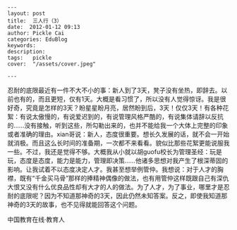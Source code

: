
    ---
    layout: post  
    title:  三人行（3）  
    date:  2012-01-12 09:13  
    author: Pickle Cai  
    categories: EduBlog  
    keywords: 
    description:   
    tags:	pickle   
    cover:  "/assets/cover.jpeg"  

    ---  
    
忍耐的底限最近有一件不大不小的事：新人到了3天，凳子没有坐热，即辞去。以前也有的，而且更短，仅有1天。大概是看习惯了，所以没有人觉得惊讶。我是很好奇，究竟是怎样的3天？盼星星盼月亮，居然盼到后，3天！仅仅3天！有各种花絮：有说太傲慢的，有说爱迟到的，有说管理风格严酷的，有说集体请辞以反抗的……没有接触，听到这些，所勾勒出来的，也并不能给我一个大体上完整的印象或者准确的理由。xian哥说：新人，态度很重要。想长久发展的话，就不会一开始就消极。而且这么长时间的准备期，一次都不来看看。貌似比那些花絮更能说服我一些。不过，我还是觉得不够。大概我从小就以胡guofu校长为管理圣经：玩是玩，态度是态度，能力是能力，管理即决策……他诸多思想对我产生了根深蒂固的影响。让我试着不以态度决定人才。我甚至想举例管仲。我想说：对于人才的胸襟，既有“千金买马骨”那样的捧精神偶像的做法，也有用管仲这样既跟自己有深仇大恨又没有什么优良品性却有大才的人的做法。为了人才，为了事业，哪里才是忍耐的底限呢？因为不知道那神奇的3天，因此仍然未知答案。反之，即使我知道那神奇的3天的故事，也不见得就能回答这个问题。				

		    
 中国教育在线·教育人


